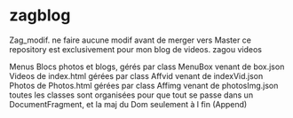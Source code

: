 # zagblog
Zag_modif. 
ne faire aucune modif avant de merger vers Master
ce repository est exclusivement pour mon blog de videos. zagou videos

Menus Blocs photos et blogs, gérés par class MenuBox venant de box.json
Videos de index.html gérées par class Affvid venant de indexVid.json
Photos de Photos.html gérées par class Affimg venant de photosImg.json
toutes les classes sont organisées pour que tout se passe dans un DocumentFragment, et la maj du Dom seulement à l fin (Append)